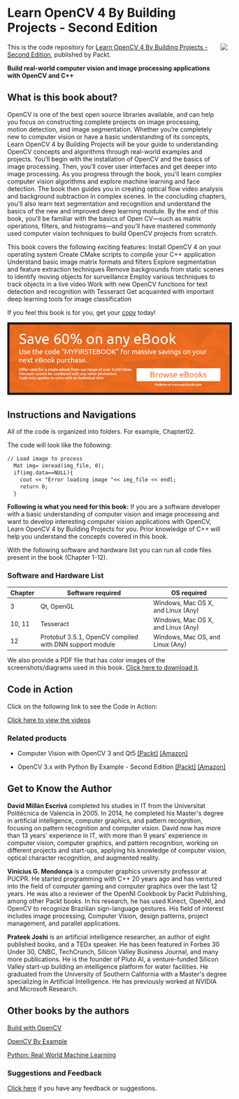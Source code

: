 # Learn OpenCV 4 By Building Projects - Second Edition

<a href="https://www.packtpub.com/application-development/learn-opencv-4-building-projects-second-edition?utm_source=github&utm_medium=repository&utm_campaign=9781789341225"><img src="https://www.packtpub.com/media/catalog/product/cache/e4d64343b1bc593f1c5348fe05efa4a6/b/1/b11299_new.png" height="256px" align="right"></a>

This is the code repository for [Learn OpenCV 4 By Building Projects - Second Edition](https://www.packtpub.com/application-development/learn-opencv-4-building-projects-second-edition?utm_source=github&utm_medium=repository&utm_campaign=9781789341225), published by Packt.

**Build real-world computer vision and image processing applications with OpenCV and C++**

## What is this book about?
OpenCV is one of the best open source libraries available, and can help you focus on constructing complete projects on image processing, motion detection, and image segmentation. Whether you’re completely new to computer vision or have a basic understanding of its concepts, Learn OpenCV 4 by Building Projects will be your guide to understanding OpenCV concepts and algorithms through real-world examples and projects. You’ll begin with the installation of OpenCV and the basics of image processing. Then, you’ll cover user interfaces and get deeper into image processing. As you progress through the book, you'll learn complex computer vision algorithms and explore machine learning and face detection. The book then guides you in creating optical flow video analysis and background subtraction in complex scenes. In the concluding chapters, you'll also learn text segmentation and recognition and understand the basics of the new and improved deep learning module. By the end of this book, you'll be familiar with the basics of Open CV—such as matrix operations, filters, and histograms—and you'll have mastered commonly used computer vision techniques to build OpenCV projects from scratch.

This book covers the following exciting features:
Install OpenCV 4 on your operating system 
Create CMake scripts to compile your C++ application 
Understand basic image matrix formats and filters 
Explore segmentation and feature extraction techniques 
Remove backgrounds from static scenes to identify moving objects for surveillance 
Employ various techniques to track objects in a live video 
Work with new OpenCV functions for text detection and recognition with Tesseract 
Get acquainted with important deep learning tools for image classification 

If you feel this book is for you, get your [copy](https://www.amazon.com/dp/1789341221) today!

<a href="https://www.packtpub.com/?utm_source=github&utm_medium=banner&utm_campaign=GitHubBanner"><img src="https://raw.githubusercontent.com/PacktPublishing/GitHub/master/GitHub.png" 
alt="https://www.packtpub.com/" border="5" /></a>

## Instructions and Navigations
All of the code is organized into folders. For example, Chapter02.

The code will look like the following:
```
// Load image to process 
  Mat img= imread(img_file, 0); 
  if(img.data==NULL){ 
    cout << "Error loading image "<< img_file << endl; 
    return 0; 
  } 
```

**Following is what you need for this book:**
If you are a software developer with a basic understanding of computer vision and image processing and want to develop interesting computer vision applications with OpenCV, Learn OpenCV 4 by Building Projects for you. Prior knowledge of C++ will help you understand the concepts covered in this book.

With the following software and hardware list you can run all code files present in the book (Chapter 1-12).
### Software and Hardware List
| Chapter | Software required | OS required |
| -------- | ------------------------------------ | ----------------------------------- |
| 3 | Qt, OpenGL | Windows, Mac OS X, and Linux (Any) |
| 10, 11 | Tesseract | Windows, Mac OS X, and Linux (Any) |
| 12 | Protobuf 3.5.1, OpenCV compiled with DNN support module | Windows, Mac OS, and Linux (Any) |

We also provide a PDF file that has color images of the screenshots/diagrams used in this book. [Click here to download it](https://www.packtpub.com/sites/default/files/downloads/9781789341225_ColorImages.pdf).

## Code in Action

Click on the following link to see the Code in Action:

[Click here to view the videos]( http://bit.ly/2Sfrxgu)

### Related products
* Computer Vision with OpenCV 3 and Qt5 [[Packt]](https://www.packtpub.com/application-development/computer-vision-opencv-3-and-qt5?utm_source=github&utm_medium=repository&utm_campaign=9781788472395 ) [[Amazon]](https://www.amazon.com/dp/178847239X)

* OpenCV 3.x with Python By Example - Second Edition [[Packt]](https://www.packtpub.com/application-development/opencv-3x-python-example-second-edition?utm_source=github&utm_medium=repository&utm_campaign=9781788396905 ) [[Amazon]](https://www.amazon.com/dp/1788396901)

## Get to Know the Author
**David Millán Escrivá**
completed his studies in IT from the Universitat Politécnica de Valencia in 2005. In 2014, he completed his Master's degree in artificial intelligence, computer graphics, and pattern recognition, focusing on pattern recognition and computer vision. David now has more than 13 years' experience in IT, with more than 9 years' experience in computer vision, computer graphics, and pattern recognition, working on different projects and start-ups, applying his knowledge of computer vision, optical character recognition, and augmented reality.

**Vinicius G. Mendonça**
is a computer graphics university professor at PUCPR. He started programming with C++ 20 years ago and has ventured into the field of computer gaming and computer graphics over the last 12 years. He was also a reviewer of the OpenNI Cookbook by Packt Publishing, among other Packt books. In his research, he has used Kinect, OpenNI, and OpenCV to recognize Brazilian sign-language gestures. His field of interest includes image processing, Computer Vision, design patterns, project management, and parallel applications.

**Prateek Joshi**
is an artificial intelligence researcher, an author of eight published books, and a TEDx speaker. He has been featured in Forbes 30 Under 30, CNBC, TechCrunch, Silicon Valley Business Journal, and many more publications. He is the founder of Pluto AI, a venture-funded Silicon Valley start-up building an intelligence platform for water facilities. He graduated from the University of Southern California with a Master's degree specializing in Artificial Intelligence. He has previously worked at NVIDIA and Microsoft Research.


## Other books by the authors
[Build with OpenCV](https://www.packtpub.com/application-development/build-opencv?utm_source=github&utm_medium=repository&utm_campaign=9781788294522 )

[OpenCV By Example](https://www.packtpub.com/application-development/opencv-example )

[Python: Real World Machine Learning](https://www.packtpub.com/big-data-and-business-intelligence/python-real-world-machine-learning?utm_source=github&utm_medium=repository&utm_campaign=9781787123212 )


### Suggestions and Feedback
[Click here](https://docs.google.com/forms/d/e/1FAIpQLSdy7dATC6QmEL81FIUuymZ0Wy9vH1jHkvpY57OiMeKGqib_Ow/viewform) if you have any feedback or suggestions.

